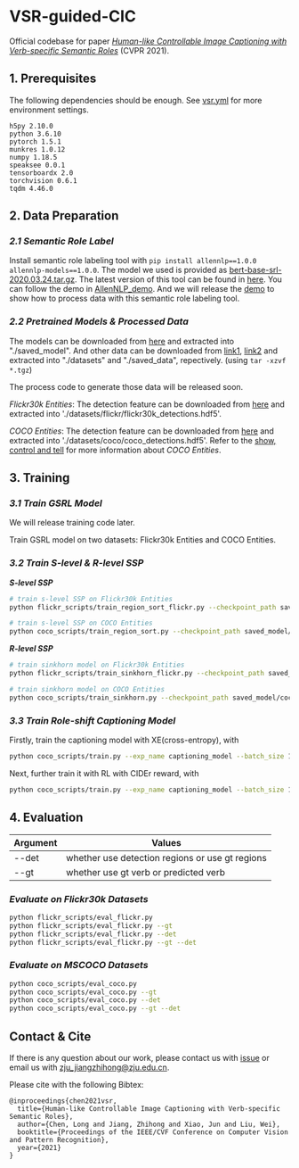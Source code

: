# VSR-guided-CIC

Official codebase for paper _[Human-like Controllable Image Captioning with Verb-specific Semantic Roles](https://arxiv.org/abs/2103.12204)_ (CVPR 2021).

## 1. Prerequisites

The following dependencies should be enough. See [vsr.yml](vsr.yml) for more environment settings.

```
h5py 2.10.0
python 3.6.10
pytorch 1.5.1
munkres 1.0.12
numpy 1.18.5
speaksee 0.0.1
tensorboardx 2.0
torchvision 0.6.1
tqdm 4.46.0
```

## 2. Data Preparation

### *2.1 Semantic Role Label*

Install semantic role labeling tool with `pip install allennlp==1.0.0 allennlp-models==1.0.0`.
The model we used is provided as [bert-base-srl-2020.03.24.tar.gz](https://storage.googleapis.com/allennlp-public-models/bert-base-srl-2020.03.24.tar.gz). The latest version of this tool can be found in [here](https://storage.googleapis.com/allennlp-public-models/structured-prediction-srl-bert.2020.12.15.tar.gz).
You can follow the demo in [AllenNLP_demo](https://demo.allennlp.org/semantic-role-labeling). And we will release the [demo](demo/srl_use.ipynb) to show how to process data with this semantic role labeling tool.

### *2.2 Pretrained Models & Processed Data*

The models can be downloaded from [here](https://drive.google.com/file/d/1YyCMntSqeGxH3QKqJlqG5S_YLd3UmoSc/view?usp=sharing) and extracted into "./saved_model".
And other data can be downloaded from [link1](https://drive.google.com/file/d/14-QZqLqv7QafAzOfatLxaOx1B6zmgrZO/view?usp=sharing), [link2](https://drive.google.com/file/d/1bi3kBnb_xHzX2EaDwdsQHXS48u_Qd3ow/view?usp=sharing) and extracted into "./datasets" and "./saved_data", repectively.
(using `tar -xzvf *.tgz`)

The process code to generate those data will be released soon.

*Flickr30k Entities*: The detection feature can be downloaded from [here](https://drive.google.com/file/d/1uQ7n_Pr51Kretej05ZNGYdM8g26XhwKa/view?usp=sharing) and extracted into './datasets/flickr/flickr30k_detections.hdf5'.

*COCO Entities*: The detection feature can be downloaded from [here](https://drive.google.com/file/d/1MV6dSnqViQfyvgyHrmAT_lLpFbkzp3mx/view?usp=sharing) and extracted into './datasets/coco/coco_detections.hdf5'. Refer to the [show, control and tell](https://github.com/aimagelab/show-control-and-tell) for more information about *COCO Entities*.

## 3. Training

### *3.1 Train GSRL Model*

We will release training code later.

Train GSRL model on two datasets: Flickr30k Entities and COCO Entities.

### *3.2 Train S-level & R-level SSP*

***S-level SSP***

```bash
# train s-level SSP on Flickr30k Entities
python flickr_scripts/train_region_sort_flickr.py --checkpoint_path saved_model/flickr_s_ssp

# train s-level SSP on COCO Entities
python coco_scripts/train_region_sort.py --checkpoint_path saved_model/coco_s_ssp
```

***R-level SSP***

```bash
# train sinkhorn model on Flickr30k Entities
python flickr_scripts/train_sinkhorn_flickr.py --checkpoint_path saved_model/flickr_sinkhorn

# train sinkhorn model on COCO Entities
python coco_scripts/train_sinkhorn.py --checkpoint_path saved_model/coco_sinkhorn
```

### *3.3 Train Role-shift Captioning Model*

Firstly, train the captioning model with XE(cross-entropy), with 

```bash
python coco_scripts/train.py --exp_name captioning_model --batch_size 100 --lr 5e-4
```

Next, further train it with RL with CIDEr reward, with 

```bash
python coco_scripts/train.py --exp_name captioning_model --batch_size 100 --lr 5e-5 --sample_rl
```

## 4. Evaluation

| Argument | Values |
|------|------|
| --det | whether use detection regions or use gt regions |
| --gt | whether use gt verb or predicted verb |

### *Evaluate on Flickr30k Datasets*

```bash
python flickr_scripts/eval_flickr.py
python flickr_scripts/eval_flickr.py --gt
python flickr_scripts/eval_flickr.py --det
python flickr_scripts/eval_flickr.py --gt --det
```

### *Evaluate on MSCOCO Datasets*

```bash
python coco_scripts/eval_coco.py
python coco_scripts/eval_coco.py --gt
python coco_scripts/eval_coco.py --det
python coco_scripts/eval_coco.py --gt --det
```

## Contact & Cite

If there is any question about our work, please contact us with [issue](https://github.com/mad-red/VSR-guided-CIC/issues) or email us with zju_jiangzhihong@zju.edu.cn.

Please cite with the following Bibtex:

```
@inproceedings{chen2021vsr,
  title={Human-like Controllable Image Captioning with Verb-specific Semantic Roles},
  author={Chen, Long and Jiang, Zhihong and Xiao, Jun and Liu, Wei},
  booktitle={Proceedings of the IEEE/CVF Conference on Computer Vision and Pattern Recognition},
  year={2021}
}
```

